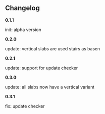 ## Changelog

**0.1.1**

init: alpha version

**0.2.0**

update: vertical slabs are used stairs as basen

**0.2.1**

update: support for update checker

**0.3.0**

update: all slabs now have a vertical variant

**0.3.1**

fix: update checker
